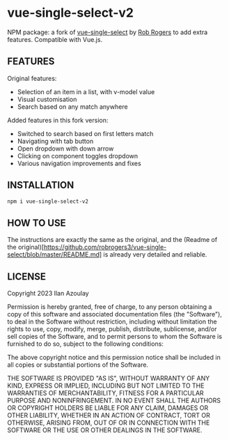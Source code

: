 # vue-single-select-v2
NPM package: a fork of [vue-single-select](https://github.com/robrogers3/vue-single-select/blob/master/src/VueSingleSelect.vue) by [Rob Rogers](https://github.com/robrogers3) to add extra features.
Compatible with Vue.js.



## FEATURES
Original features: 
- Selection of an item in a list, with v-model value
- Visual customisation
- Search based on any match anywhere

Added features in this fork version:
- Switched to search based on first letters match
- Navigating with tab button
- Open dropdown with down arrow
- Clicking on component toggles dropdown
- Various navigation improvements and fixes


## INSTALLATION

```bash
npm i vue-single-select-v2
```

## HOW TO USE

The instructions are exactly the same as the original, and the (Readme of the original)[https://github.com/robrogers3/vue-single-select/blob/master/README.md] is already very detailed and reliable.

## LICENSE

Copyright 2023 Ilan Azoulay

Permission is hereby granted, free of charge, to any person obtaining a copy of this software and associated documentation files (the "Software"), 
to deal in the Software without restriction, including without limitation the rights to use, copy, modify, merge, publish, distribute, sublicense, 
and/or sell copies of the Software, and to permit persons to whom the Software is furnished to do so, subject to the following conditions:

The above copyright notice and this permission notice shall be included in all copies or substantial portions of the Software.

THE SOFTWARE IS PROVIDED "AS IS", WITHOUT WARRANTY OF ANY KIND, EXPRESS OR IMPLIED, INCLUDING BUT NOT LIMITED TO THE WARRANTIES OF MERCHANTABILITY, 
FITNESS FOR A PARTICULAR PURPOSE AND NONINFRINGEMENT. IN NO EVENT SHALL THE AUTHORS OR COPYRIGHT HOLDERS BE LIABLE FOR ANY CLAIM, DAMAGES OR OTHER LIABILITY, 
WHETHER IN AN ACTION OF CONTRACT, TORT OR OTHERWISE, ARISING FROM, OUT OF OR IN CONNECTION WITH THE SOFTWARE OR THE USE OR OTHER DEALINGS IN THE SOFTWARE.